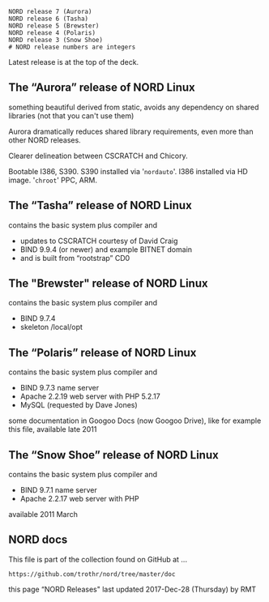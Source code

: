     NORD release 7 (Aurora)
    NORD release 6 (Tasha)
    NORD release 5 (Brewster)
    NORD release 4 (Polaris)
    NORD release 3 (Snow Shoe)
    # NORD release numbers are integers

Latest release is at the top of the deck. 

## The “Aurora” release of NORD Linux

something beautiful derived from static, avoids any dependency on shared libraries (not that you can't use them)

Aurora dramatically reduces shared library requirements, even more than other NORD releases. 

Clearer delineation between CSCRATCH and Chicory. 

Bootable I386, S390. S390 installed via '`nordauto`'.
I386 installed via HD image. '`chroot`' PPC, ARM. 

## The “Tasha” release of NORD Linux

contains the basic system plus compiler and

* updates to CSCRATCH courtesy of David Craig
* BIND 9.9.4 (or newer) and example BITNET domain
* and is built from “rootstrap” CD0

## The "Brewster" release of NORD Linux

contains the basic system plus compiler and

* BIND 9.7.4
* skeleton /local/opt

## The “Polaris” release of NORD Linux

contains the basic system plus compiler and

* BIND 9.7.3 name server
* Apache 2.2.19 web server with PHP 5.2.17
* MySQL (requested by Dave Jones)

some documentation in Googoo Docs (now Googoo Drive), like for example this file,
available late 2011

## The “Snow Shoe” release of NORD Linux

contains the basic system plus compiler and

* BIND 9.7.1 name server
* Apache 2.2.17 web server with PHP

available 2011 March


## NORD docs

This file is part of the collection found on GitHub at ... 

    https://github.com/trothr/nord/tree/master/doc


this page “NORD Releases" last updated 2017-Dec-28 (Thursday) by RMT


